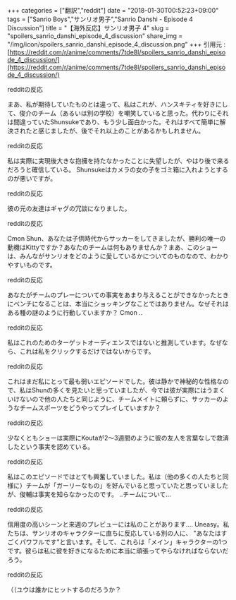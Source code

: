 +++
categories = ["翻訳","reddit"]
date = "2018-01-30T00:52:23+09:00"
tags = ["Sanrio Boys","サンリオ男子","Sanrio Danshi - Episode 4 Discussion"]
title = "【海外反応】サンリオ男子 4"
slug = "spoilers_sanrio_danshi_episode_4_discussion"
share_img = "/img/icon/spoilers_sanrio_danshi_episode_4_discussion.png"
+++
引用元 : [https://reddit.com/r/anime/comments/7tde8l/spoilers_sanrio_danshi_episode_4_discussion/](https://reddit.com/r/anime/comments/7tde8l/spoilers_sanrio_danshi_episode_4_discussion/)

<p><span class="reddit-comment">redditの反応</span></p>まあ、私が期待していたものとは違って、私はこれが、ハンスキティを好きにして、俊介のチーム（あるいは別の学校）を嘲笑していると思った。代わりにそれは間違っていたShunsukeであり、もう少し面白かった。それはすべて簡単に解決されたと感じましたが、後でそれ以上のことがあるかもしれません。

<p><span class="reddit-comment">redditの反応</span></p>私は実際に実現後大きな抱擁を持たなかったことに失望したが、やはり後で来るだろうと確信している。 Shunsukeはカメラの女の子をゴミ箱に入れようとするのが悪いですが。

<p><span class="reddit-comment">redditの反応</span></p>彼の元の友達はギャグの冗談になりました。

<p><span class="reddit-comment">redditの反応</span></p>Cmon Shun、あなたは子供時代からサッカーをしてきましたが、勝利の唯一の動機はKittyですか？あなたのチームは何もありませんか？まあ、このショーは、みんながサンリオをどのように愛しているかについてのものなので、わかりやすいものです。

<p><span class="reddit-comment">redditの反応</span></p>あなたがチームのプレーについての事実をあまり与えることができなかったときにベンチになることは、本当にショッキングなことではありません。なぜそれはある種の謎のように行動していますか？ Cmon ..

<p><span class="reddit-comment">redditの反応</span></p>私はこれのためのターゲットオーディエンスではないと推測しています。なぜなら、これは私をクリックするだけではないからです。

<p><span class="reddit-comment">redditの反応</span></p>これはまだ私にとって最も弱いエピソードでした。彼は静かで神秘的な性格なので、私はShunの多くを見たいと思っていましたが、今では彼が実際にはうまくいけないので他の人たちと同じように、チームメイトに頼らずに、サッカーのようなチームスポーツをどうやってプレイしていますか？

<p><span class="reddit-comment">redditの反応</span></p>少なくともショーは実際にKoutaが2〜3週間のように彼の友人を言葉なしで救済したという事実を認めている。

<p><span class="reddit-comment">redditの反応</span></p>私はこのエピソードではとても興奮していました。私は（他の多くの人たちと同様に）チームが「ガーリーなもの」を好んでいると思っていたと思っていましたが、俊輔は事実を知らなかったのです。 ..チームについて...

<p><span class="reddit-comment">redditの反応</span></p>信用度の高いシーンと来週のプレビューには私のことがあります.... Uneasy。私たちは、サンリオのキャラクターに直ちに反応している別の人に、 "あなたはすごくパワフルです"と言います。そして、これらは「メイン」キャラクターの1つです。彼らは私に彼を好きになるために本当に頑張ってやらなければならないだろう。

<p><span class="reddit-comment">redditの反応</span></p>（（ユウは誰かにヒットするのだろうか？
